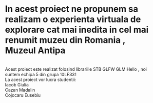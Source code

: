 <h1>In acest proiect ne propunem sa realizam o experienta virtuala de explorare cat mai inedita in cel mai renumit muzeu din Romania ,<br> Muzeul Antipa </h1><br>
Acest proiect este realizat folosind librariile STB GLFW GLM 
Hello , noi suntem echipa 5 din grupa 10LF331<br>
La acest proiect vor lucra studentii:<br>
Iacob Giulia<br>
Cazan Madalin<br>
Cojocaru Eusebiu<br>
